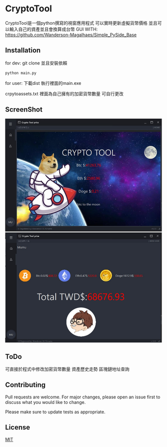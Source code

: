 # CryptoTool

CryptoTool是一個python撰寫的視窗應用程式 可以實時更新虛擬貨幣價格 並且可以輸入自己的資產並且會換算成台幣
GUI WITH: https://github.com/Wanderson-Magalhaes/Simple_PySide_Base

## Installation

for dev: git clone 並且安裝依賴

```bash
python main.py
```

for user: 下載dist 執行裡面的main.exe

crpytoassets.txt 裡面為自己擁有的加密貨幣數量 可自行更改

## ScreenShot

![alt text](https://github.com/MuMuShy/CryptoTool/blob/main/screenshot/2.jpg)
![alt text](https://github.com/MuMuShy/CryptoTool/blob/main/screenshot/1.jpg)

## ToDo

可直接於程式中修改加密貨幣數量
資產歷史走勢
區塊鏈地址查詢

## Contributing
Pull requests are welcome. For major changes, please open an issue first to discuss what you would like to change.

Please make sure to update tests as appropriate.

## License
[MIT](https://choosealicense.com/licenses/mit/)
